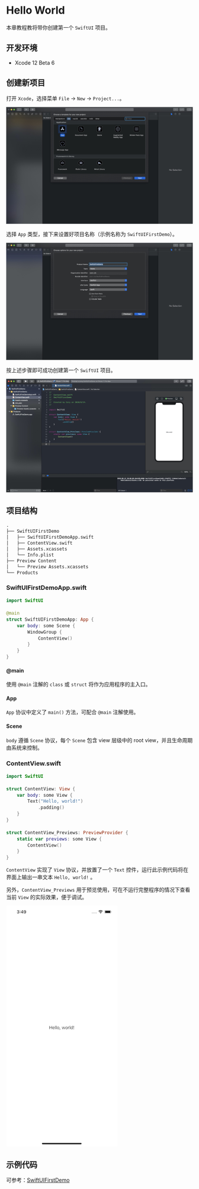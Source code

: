 # Hello World

本章教程教将带你创建第一个 `SwiftUI` 项目。

## 开发环境

* Xcode 12 Beta 6

## 创建新项目

打开 `Xcode`，选择菜单 `File` -> `New` -> `Project...`。

![xcode_new_project_1](img/xcode_new_project_1.jpeg)

选择 `App` 类型，接下来设置好项目名称（示例名称为 `SwiftUIFirstDemo`）。

![xcode_new_project_2](img/xcode_new_project_2.jpeg)

按上述步骤即可成功创建第一个 `SwiftUI` 项目。

![xcode_new_project_3](img/xcode_new_project_3.jpeg)

## 项目结构

```shell
.
├── SwiftUIFirstDemo
│   ├── SwiftUIFirstDemoApp.swift
│   ├── ContentView.swift
│   ├── Assets.xcassets
│   └── Info.plist
├── Preview Content
│   └── Preview Assets.xcassets
└── Products
```

### SwiftUIFirstDemoApp.swift

```swift
import SwiftUI

@main
struct SwiftUIFirstDemoApp: App {
    var body: some Scene {
        WindowGroup {
            ContentView()
        }
    }
}
```

#### @main

使用 `@main` 注解的 `class` 或 `struct` 将作为应用程序的主入口。

#### App

`App` 协议中定义了 `main()` 方法，可配合 `@main` 注解使用。

#### Scene

`body` 遵循 `Scene` 协议，每个 `Scene` 包含 view 层级中的 root view，并且生命周期由系统来控制。

### ContentView.swift

```swift
import SwiftUI

struct ContentView: View {
    var body: some View {
        Text("Hello, world!")
            .padding()
    }
}

struct ContentView_Previews: PreviewProvider {
    static var previews: some View {
        ContentView()
    }
}
```

`ContentView` 实现了 `View` 协议，并放置了一个 `Text` 控件，运行此示例代码将在界面上输出一串文本 `Hello, world!` 。

另外，`ContentView_Previews` 用于预览使用，可在不运行完整程序的情况下查看当前 `View` 的实际效果，便于调试。

![hello_world](img/hello_world.png)

## 示例代码

可参考：[SwiftUIFirstDemo](https://github.com/CaryZheng/SwiftUI-Tutorial/tree/master/code/SwiftUIFirstDemo)